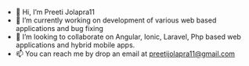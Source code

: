 - 👋 Hi, I’m Preeti Jolapra11
- 🌱 I’m currently working on development of various web based applications and bug fixing
- 💞️ I’m looking to collaborate on Angular, Ionic, Laravel, Php based web applications and hybrid mobile apps.
- 📫 You can reach me by drop an email at preetijolapra11@gmail.com 

<!---
preetijolapra11/preetijolapra11 is a ✨ special ✨ repository because its `README.md` (this file) appears on your GitHub profile.
You can click the Preview link to take a look at your changes.
--->
